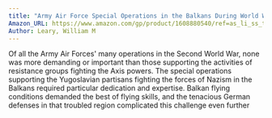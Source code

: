 ```yaml
---
title: "Army Air Force Special Operations in the Balkans During World War II"
Amazon_URL: https://www.amazon.com/gp/product/1608880540/ref=as_li_ss_tl?ie=UTF8&linkCode=ll1&tag=internetbo00a-20
Author: Leary, William M
---
```

Of all the Army Air Forces' many operations in the Second World War, none was more demanding or important than those supporting the activities of resistance groups fighting the Axis powers.  The special operations supporting the Yugoslavian partisans fighting the forces of Nazism in the Balkans required particular dedication and expertise. Balkan flying conditions demanded the best of flying skills, and the tenacious German defenses in that troubled region complicated this challenge even further